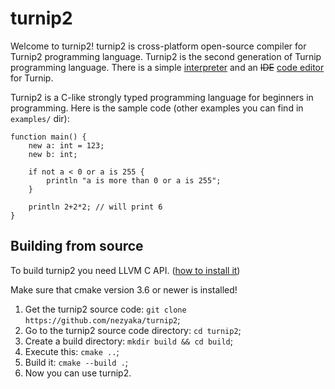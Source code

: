 # turnip2

Welcome to turnip2! turnip2 is cross-platform open-source compiler for Turnip2 programming language. Turnip2 is the second generation of Turnip programming language.
There is a simple [interpreter](https://github.com/NEzyaka/Turnip-Runner) and an ~~IDE~~ [code editor](https://github.com/NEzyaka/Turnip-Editor) for Turnip.

Turnip2 is a C-like strongly typed programming language for beginners in programming.
Here is the sample code (other examples you can find in `examples/` dir):
```
function main() {
    new a: int = 123;
    new b: int;

    if not a < 0 or a is 255 {
        println "a is more than 0 or a is 255";
    }

    println 2+2*2; // will print 6
}
```

## Building from source
To build turnip2 you need LLVM C API. ([how to install it](http://llvm.org/docs/GettingStarted.html))

Make sure that cmake version 3.6 or newer is installed!

1. Get the turnip2 source code: `git clone https://github.com/nezyaka/turnip2`;
2. Go to the turnip2 source code directory: `cd turnip2`;
3. Create a build directory: `mkdir build && cd build`;
4. Execute this: `cmake ..`;
5. Build it: `cmake --build .`;
6. Now you can use turnip2.

